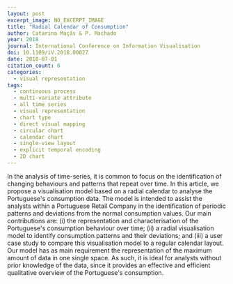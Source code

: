 ```yaml
---
layout: post
excerpt_image: NO_EXCERPT_IMAGE
title: "Radial Calendar of Consumption"
author: Catarina Maçãs & P. Machado
year: 2018
journal: International Conference on Information Visualisation
doi: 10.1109/iV.2018.00027
date: 2018-07-01
citation_count: 6
categories:
  - visual representation
tags:
  - continuous process
  - multi-variate attribute
  - all time series
  - visual representation
  - chart type
  - direct visual mapping
  - circular chart
  - calendar chart
  - single-view layout
  - explicit temporal encoding
  - 2D chart
---
```

In the analysis of time-series, it is common to focus on the identification of changing behaviours and patterns that repeat over time. In this article, we propose a visualisation model based on a radial calendar to analyse the Portuguese's consumption data. The model is intended to assist the analysts within a Portuguese Retail Company in the identification of periodic patterns and deviations from the normal consumption values. Our main contributions are: (i) the representation and characterisation of the Portuguese's consumption behaviour over time; (ii) a radial visualisation model to identify consumption patterns and their deviations; and (iii) a user case study to compare this visualisation model to a regular calendar layout. Our model has as main requirement the representation of the maximum amount of data in one single space. As such, it is ideal for analysts without prior knowledge of the data, since it provides an effective and efficient qualitative overview of the Portuguese's consumption.
